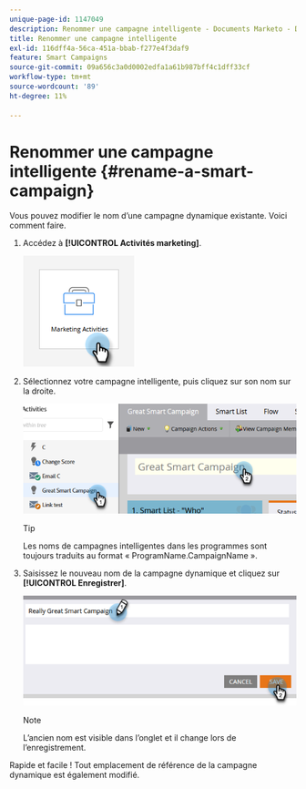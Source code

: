 ```yaml
---
unique-page-id: 1147049
description: Renommer une campagne intelligente - Documents Marketo - Documentation du produit
title: Renommer une campagne intelligente
exl-id: 116dff4a-56ca-451a-bbab-f277e4f3daf9
feature: Smart Campaigns
source-git-commit: 09a656c3a0d0002edfa1a61b987bff4c1dff33cf
workflow-type: tm+mt
source-wordcount: '89'
ht-degree: 11%

---
```


# Renommer une campagne intelligente {#rename-a-smart-campaign}

Vous pouvez modifier le nom d’une campagne dynamique existante. Voici comment faire.

1. Accédez à **[!UICONTROL Activités marketing]**.

   ![](assets/rename-a-smart-campaign-1.png)

1. Sélectionnez votre campagne intelligente, puis cliquez sur son nom sur la droite.

   ![](assets/rename-a-smart-campaign-2.png)

   >[!TIP]
   >
   >Les noms de campagnes intelligentes dans les programmes sont toujours traduits au format « ProgramName.CampaignName ».

1. Saisissez le nouveau nom de la campagne dynamique et cliquez sur **[!UICONTROL Enregistrer]**.

   ![](assets/rename-a-smart-campaign-3.png)

   >[!NOTE]
   >
   >L’ancien nom est visible dans l’onglet et il change lors de l’enregistrement.

Rapide et facile ! Tout emplacement de référence de la campagne dynamique est également modifié.
